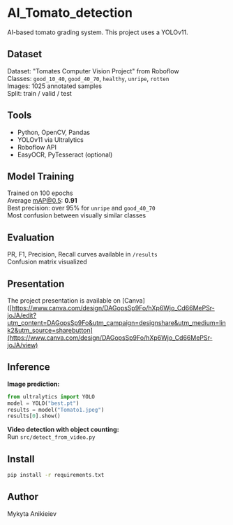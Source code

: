# AI_Tomato_detection
AI-based tomato grading system.
This project uses a YOLOv11.

## Dataset
Dataset: "Tomates Computer Vision Project" from Roboflow  
Classes: `good_10_40`, `good_40_70`, `healthy`, `unripe`, `rotten`  
Images: 1025 annotated samples  
Split: train / valid / test

## Tools
- Python, OpenCV, Pandas
- YOLOv11 via Ultralytics
- Roboflow API
- EasyOCR, PyTesseract (optional)

## Model Training
Trained on 100 epochs  
Average mAP@0.5: **0.91**  
Best precision: over 95% for `unripe` and `good_40_70`  
Most confusion between visually similar classes

## Evaluation
PR, F1, Precision, Recall curves available in `/results`  
Confusion matrix visualized

## Presentation

The project presentation is available on [Canva]([https://www.canva.com/design/DAGopsSp9Fo/hXp6Wjo_Cd66MePSr-joJA/edit?utm_content=DAGopsSp9Fo&utm_campaign=designshare&utm_medium=link2&utm_source=sharebutton](https://www.canva.com/design/DAGopsSp9Fo/hXp6Wjo_Cd66MePSr-joJA/view)


## Inference

**Image prediction:**
```python
from ultralytics import YOLO
model = YOLO("best.pt")
results = model("Tomato1.jpeg")
results[0].show()
```

**Video detection with object counting:**  
Run `src/detect_from_video.py`

## Install
```bash
pip install -r requirements.txt
```

## Author
Mykyta Anikieiev  


